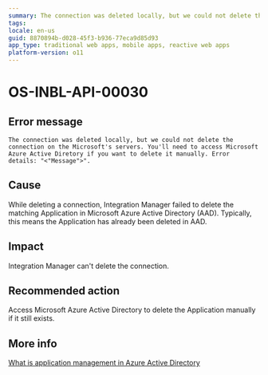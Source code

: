 ```yaml
---
summary: The connection was deleted locally, but we could not delete the connection on the Microsoft's servers. You'll need to access Microsoft Azure Active Diretory if you want to delete it manually. Error details "<"Message">".
tags:
locale: en-us
guid: 8870894b-d028-45f3-b936-77eca9d85d93
app_type: traditional web apps, mobile apps, reactive web apps
platform-version: o11
---
```


# OS-INBL-API-00030

## Error message

`The connection was deleted locally, but we could not delete the connection on the Microsoft's servers. You'll need to access Microsoft Azure Active Diretory if you want to delete it manually. Error details: "<"Message">".`

## Cause

While deleting a connection, Integration Manager failed to delete the matching Application in Microsoft Azure Active Directory (AAD). 
Typically, this means the Application has already been deleted in AAD.

## Impact

Integration Manager can't delete the connection.

## Recommended action

Access Microsoft Azure Active Directory to delete the Application manually if it still exists.

## More info

[What is application management in Azure Active Directory](https://docs.microsoft.com/en-us/azure/active-directory/manage-apps/what-is-application-management)

